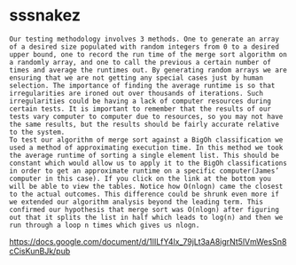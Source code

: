 # sssnakez
	Our testing methodology involves 3 methods. One to generate an array of a desired size populated with random integers from 0 to a desired upper bound, one to record the run time of the merge sort algorithm on a randomly array, and one to call the previous a certain number of times and average the runtimes out. By generating random arrays we are ensuring that we are not getting any special cases just by human selection. The importance of finding the average runtime is so that irregularities are ironed out over thousands of iterations. Such irregularities could be having a lack of computer resources during certain tests. It is important to remember that the results of our tests vary computer to computer due to resources, so you may not have the same results, but the results should be fairly accurate relative to the system.
	To test our algorithm of merge sort against a BigOh classification we used a method of approximating execution time. In this method we took the average runtime of sorting a single element list. This should be constant which would allow us to apply it to the BigOh classifications in order to get an approximate runtime on a specific computer(James’ computer in this case). If you click on the link at the bottom you will be able to view the tables. Notice how O(nlogn) came the closest to the actual outcomes. This difference could be shrunk even more if we extended our algorithm analysis beyond the leading term. This confirmed our hypothesis that merge sort was O(nlogn) after figuring out that it splits the list in half which leads to log(n) and then we run through a loop n times which gives us nlogn. 
  
https://docs.google.com/document/d/1lILfY4lx_79jLt3aA8igrNt5lVmWesSn8cCisKunBJk/pub
